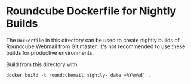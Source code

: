 # Roundcube Dockerfile for Nightly Builds

The `Dockerfile` in this directory can be used to create nightly builds of Roundcube Webmail from Git master.
It's not recommended to use these builds for productive environments.

Build from this directory with

```
docker build -t roundcubemail:nightly-`date +%Y%m%d` .
```
